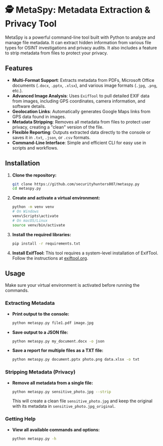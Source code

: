 # 🕵️ MetaSpy: Metadata Extraction & Privacy Tool

MetaSpy is a powerful command-line tool built with Python to analyze and manage file metadata. It can extract hidden information from various file types for OSINT investigations and privacy audits. It also includes a feature to strip metadata from files to protect your privacy.

## Features

* **Multi-Format Support**: Extracts metadata from PDFs, Microsoft Office documents (`.docx`, `.pptx`, `.xlsx`), and various image formats (`.jpg`, `.png`, etc.).
* **Advanced Image Analysis**: Uses `ExifTool` to pull detailed EXIF data from images, including GPS coordinates, camera information, and software details.
* **Geolocation Links**: Automatically generates Google Maps links from GPS data found in images.
* **Metadata Stripping**: Removes all metadata from files to protect user privacy, creating a "clean" version of the file.
* **Flexible Reporting**: Outputs extracted data directly to the console or saves it in `.txt`, `.json`, or `.csv` formats.
* **Command-Line Interface**: Simple and efficient CLI for easy use in scripts and workflows.

## Installation

1.  **Clone the repository:**
    ```bash
    git clone https://github.com/securityhunters007/metaspy.py
    cd metaspy.py
    ```
2.  **Create and activate a virtual environment:**
    ```bash
    python -m venv venv
    # On Windows
    venv\Scripts\activate
    # On macOS/Linux
    source venv/bin/activate
    ```
3.  **Install the required libraries:**
    ```bash
    pip install -r requirements.txt
    ```
4.  **Install ExifTool:**
    This tool requires a system-level installation of ExifTool. Follow the instructions at [exiftool.org](https://exiftool.org/).

## Usage

Make sure your virtual environment is activated before running the commands.

### Extracting Metadata

* **Print output to the console:**
    ```bash
    python metaspy.py file1.pdf image.jpg
    ```
* **Save output to a JSON file:**
    ```bash
    python metaspy.py my_document.docx -o json
    ```
* **Save a report for multiple files as a TXT file:**
    ```bash
    python metaspy.py document.pptx photo.png data.xlsx -o txt
    ```
### Stripping Metadata (Privacy)

* **Remove all metadata from a single file:**
    ```bash
    python metaspy.py sensitive_photo.jpg --strip
    ```
    This will create a clean file `sensitive_photo.jpg` and keep the original with its metadata in `sensitive_photo.jpg_original`.

### Getting Help

* **View all available commands and options:**
    ```bash
    python metaspy.py -h
    ```
